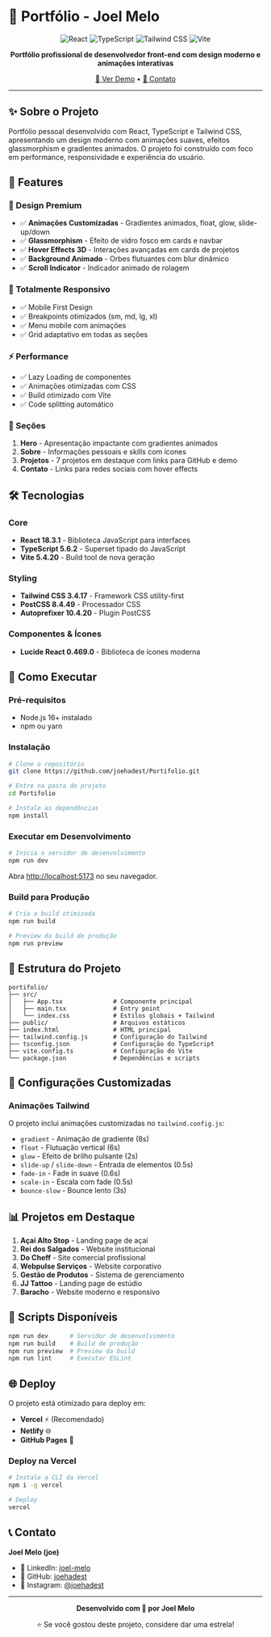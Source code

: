 # 💼 Portfólio - Joel Melo

<div align="center">

![React](https://img.shields.io/badge/React-18.3.1-61DAFB?style=for-the-badge&logo=react&logoColor=black)
![TypeScript](https://img.shields.io/badge/TypeScript-5.6.2-3178C6?style=for-the-badge&logo=typescript&logoColor=white)
![Tailwind CSS](https://img.shields.io/badge/Tailwind_CSS-3.4.17-38B2AC?style=for-the-badge&logo=tailwind-css&logoColor=white)
![Vite](https://img.shields.io/badge/Vite-5.4.20-646CFF?style=for-the-badge&logo=vite&logoColor=white)

**Portfólio profissional de desenvolvedor front-end com design moderno e animações interativas**

[🚀 Ver Demo](#) • [📧 Contato](https://www.linkedin.com/in/joel-melo-ab60b729b/)

</div>

---

## ✨ Sobre o Projeto

Portfólio pessoal desenvolvido com React, TypeScript e Tailwind CSS, apresentando um design moderno com animações suaves, efeitos glassmorphism e gradientes animados. O projeto foi construído com foco em performance, responsividade e experiência do usuário.

## 🎨 Features

### 🌟 Design Premium
- ✅ **Animações Customizadas** - Gradientes animados, float, glow, slide-up/down
- ✅ **Glassmorphism** - Efeito de vidro fosco em cards e navbar
- ✅ **Hover Effects 3D** - Interações avançadas em cards de projetos
- ✅ **Background Animado** - Orbes flutuantes com blur dinâmico
- ✅ **Scroll Indicator** - Indicador animado de rolagem

### 📱 Totalmente Responsivo
- ✅ Mobile First Design
- ✅ Breakpoints otimizados (sm, md, lg, xl)
- ✅ Menu mobile com animações
- ✅ Grid adaptativo em todas as seções

### ⚡ Performance
- ✅ Lazy Loading de componentes
- ✅ Animações otimizadas com CSS
- ✅ Build otimizado com Vite
- ✅ Code splitting automático

### 🎯 Seções

1. **Hero** - Apresentação impactante com gradientes animados
2. **Sobre** - Informações pessoais e skills com ícones
3. **Projetos** - 7 projetos em destaque com links para GitHub e demo
4. **Contato** - Links para redes sociais com hover effects

## 🛠️ Tecnologias

### Core
- **React 18.3.1** - Biblioteca JavaScript para interfaces
- **TypeScript 5.6.2** - Superset tipado do JavaScript
- **Vite 5.4.20** - Build tool de nova geração

### Styling
- **Tailwind CSS 3.4.17** - Framework CSS utility-first
- **PostCSS 8.4.49** - Processador CSS
- **Autoprefixer 10.4.20** - Plugin PostCSS

### Componentes & Ícones
- **Lucide React 0.469.0** - Biblioteca de ícones moderna

## 🚀 Como Executar

### Pré-requisitos
- Node.js 16+ instalado
- npm ou yarn

### Instalação

```bash
# Clone o repositório
git clone https://github.com/joehadest/Portifolio.git

# Entre na pasta do projeto
cd Portifolio

# Instale as dependências
npm install
```

### Executar em Desenvolvimento

```bash
# Inicia o servidor de desenvolvimento
npm run dev
```

Abra [http://localhost:5173](http://localhost:5173) no seu navegador.

### Build para Produção

```bash
# Cria a build otimizada
npm run build

# Preview da build de produção
npm run preview
```

## 📁 Estrutura do Projeto

```
portifolio/
├── src/
│   ├── App.tsx              # Componente principal
│   ├── main.tsx             # Entry point
│   └── index.css            # Estilos globais + Tailwind
├── public/                  # Arquivos estáticos
├── index.html               # HTML principal
├── tailwind.config.js       # Configuração do Tailwind
├── tsconfig.json            # Configuração do TypeScript
├── vite.config.ts           # Configuração do Vite
└── package.json             # Dependências e scripts
```

## 🎨 Configurações Customizadas

### Animações Tailwind

O projeto inclui animações customizadas no `tailwind.config.js`:

- `gradient` - Animação de gradiente (8s)
- `float` - Flutuação vertical (6s)
- `glow` - Efeito de brilho pulsante (2s)
- `slide-up` / `slide-down` - Entrada de elementos (0.5s)
- `fade-in` - Fade in suave (0.6s)
- `scale-in` - Escala com fade (0.5s)
- `bounce-slow` - Bounce lento (3s)

## 📊 Projetos em Destaque

1. **Açaí Alto Stop** - Landing page de açaí
2. **Rei dos Salgados** - Website institucional
3. **Do Cheff** - Site comercial profissional
4. **Webpulse Serviços** - Website corporativo
5. **Gestão de Produtos** - Sistema de gerenciamento
6. **JJ Tattoo** - Landing page de estúdio
7. **Baracho** - Website moderno e responsivo

## 🎯 Scripts Disponíveis

```bash
npm run dev      # Servidor de desenvolvimento
npm run build    # Build de produção
npm run preview  # Preview da build
npm run lint     # Executar ESLint
```

## 🌐 Deploy

O projeto está otimizado para deploy em:
- **Vercel** ⚡ (Recomendado)
- **Netlify** 🌐
- **GitHub Pages** 📄

### Deploy na Vercel

```bash
# Instale a CLI da Vercel
npm i -g vercel

# Deploy
vercel
```

## 📞 Contato

**Joel Melo (joe)**

- 💼 LinkedIn: [joel-melo](https://www.linkedin.com/in/joel-melo-ab60b729b/)
- 🐙 GitHub: [joehadest](https://github.com/joehadest)
- 📸 Instagram: [@joehadest](https://www.instagram.com/joehadest/)

---

<div align="center">

**Desenvolvido com 💙 por Joel Melo**

⭐ Se você gostou deste projeto, considere dar uma estrela!

</div>
